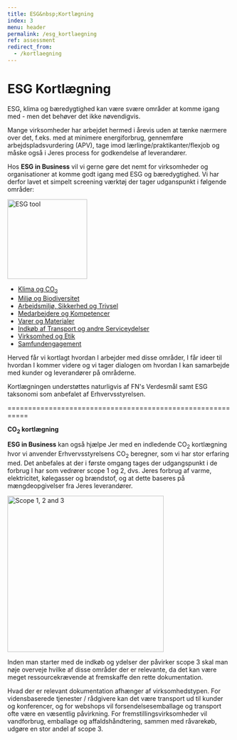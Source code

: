 ```yaml
---
title: ESG&nbsp;Kortlægning
index: 3
menu: header
permalink: /esg_kortlaegning
ref: assessment
redirect_from:
  - /kortlaegning
---
```


# ESG Kortlægning

ESG, klima og bæredygtighed kan være svære områder at komme igang med - men det behøver det ikke nøvendigvis. 

Mange virksomheder har arbejdet hermed i årevis uden at tænke nærmere over det, f.eks. med at minimere energiforbrug, gennemføre arbejdspladsvurdering (APV), tage imod lærlinge/praktikanter/flexjob og måske også i Jeres process for godkendelse af leverandører. 

Hos **ESG in Business** vil vi gerne gøre det nemt for virksomheder og organisationer at komme godt igang med ESG og bæredygtighed. Vi har derfor lavet et simpelt screening værktøj der tager udganspunkt i følgende områder:


<img width="179" alt="ESG tool" src="https://user-images.githubusercontent.com/75361000/148349186-cc272edf-9936-4971-95e6-e806e49810df.png#pull-right">

- [Klima og CO<sub>2</sub>](/klima_co2)
- [Miljø og Biodiversitet](/moljo_biodiversitet)
- [Arbejdsmiljø, Sikkerhed og Trivsel](/arbejdsmiljo)
- [Medarbejdere og Kompetencer](/medarbejdere)
- [Varer og Materialer](/varer_materialer)
- [Indkøb af Transport og andre Serviceydelser](/transport_serviceydelser)
- [Virksomhed og Etik](/virksomhed_etik)
- [Samfundengagement](/samfundengagement)

Herved får vi kortlagt hvordan I arbejder med disse områder, I får ideer til hvordan I kommer videre og vi tager dialogen om hvordan I kan samarbejde med kunder og leverandører på områderne. 

Kortlægningen understøttes naturligvis af FN's Verdesmål samt ESG taksonomi som anbefalet af Erhvervsstyrelsen. 

===========================================================

**CO<sub>2</sub> kortlægning**

**ESG in Business** kan også hjælpe Jer med en indledende CO<sub>2</sub> kortlægning hvor vi anvender Erhvervsstyrelsens CO<sub>2</sub> beregner, som vi har stor erfaring med. 
Det anbefales at der i første omgang tages der udgangspunkt i de forbrug I har som vedrører scope 1 og 2, dvs. Jeres forbrug af varme, elektricitet, kølegasser og brændstof, og at dette baseres på mængdeopgivelser fra Jeres leverandører.

<img width="351" alt="Scope 1, 2 and 3" src="https://user-images.githubusercontent.com/75361000/139693532-cec9007b-a520-4ea7-a0e7-ee498d01fb4c.png">

Inden man starter med de indkøb og ydelser der påvirker scope 3 skal man nøje overveje hvilke af disse områder der er relevante, da det kan være meget ressourcekrævende at fremskaffe den rette dokumentation.

Hvad der er relevant dokumentation afhænger af virksomhedstypen. 
For vidensbaserede tjenester / rådgivere kan det være transport ud til kunder og konferencer, og for webshops vil forsendelsesemballage og transport ofte være en væsentlig påvirkning. For fremstillingsvirksomheder vil vandforbrug, emballage og affaldshåndtering, sammen med råvarekøb, udgøre en stor andel af scope 3.

